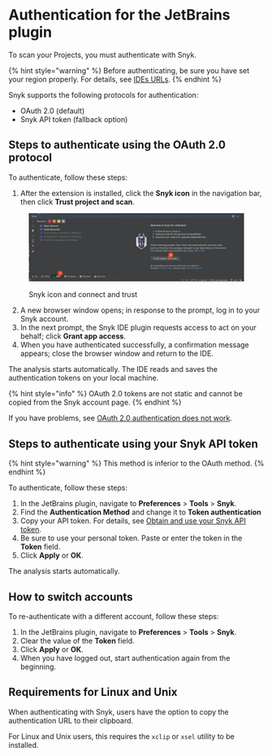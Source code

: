 # Authentication for the JetBrains plugin

To scan your Projects, you must authenticate with Snyk.&#x20;

{% hint style="warning" %}
Before authenticating, be sure you have set your region properly. For details, see [IDEs URLs](../../../working-with-snyk/regional-hosting-and-data-residency.md#ides-urls).
{% endhint %}

Snyk supports the following protocols for authentication:

* OAuth 2.0 (default)
* Snyk API token (fallback option)

## Steps to authenticate using the OAuth 2.0 protocol

To authenticate, follow these steps:

1. After the extension is installed, click the **Snyk icon** in the navigation bar, then click **Trust project and scan**.

<figure><img src="../../../.gitbook/assets/SCR-20240821-twbu.png" alt=""><figcaption><p>Snyk icon and connect and trust</p></figcaption></figure>

2. A new browser window opens; in response to the prompt, log in to your Snyk account.
3. In the next prompt, the Snyk IDE plugin requests access to act on your behalf; click **Grant app access**.
4. When you have authenticated successfully, a confirmation message appears; close the browser window and return to the IDE.

The analysis starts automatically. The IDE reads and saves the authentication tokens on your local machine.&#x20;

{% hint style="info" %}
OAuth 2.0 tokens are not static and cannot be copied from the Snyk account page.
{% endhint %}

If you have problems, see [OAuth 2.0 authentication does not work](../troubleshooting-ides/how-to-set-environment-variables-by-operating-system-os-for-ides-and-cli-1.md).

## Steps to authenticate using your Snyk API token

{% hint style="warning" %}
This method is inferior to the OAuth method.
{% endhint %}

To authenticate, follow these steps:

1. In the JetBrains plugin, navigate to **Preferences** > **Tools** > **Snyk**.
2. Find the **Authentication Method** and change it to **Token authentication**
3. Copy your API token. For details, see [Obtain and use your Snyk API token](../../../getting-started/#obtain-and-use-your-snyk-api-token).
4. Be sure to use your personal token. Paste or enter the token in the **Token** field.
5. Click **Apply** or **OK**.

The analysis starts automatically.

## How to switch accounts

To re-authenticate with a different account, follow these steps:

1. In the JetBrains plugin, navigate to **Preferences** > **Tools** > **Snyk**.
2. Clear the value of the **Token** field.
3. Click **Apply** or **OK**.
4. When you have logged out, start authentication again from the beginning.

## Requirements for Linux and Unix

When authenticating with Snyk, users have the option to copy the authentication URL to their clipboard.

For Linux and Unix users, this requires the `xclip` or `xsel` utility to be installed.
